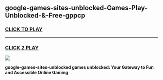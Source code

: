 
## google-games-sites-unblocked-Games-Play-Unblocked-&-Free-gppcp
<h3>
<a href="https://premium76.site?title=google-games-sites-unblocked&ref=24A">CLICK TO PLAY</a></h3>
<hr>

<h3>
<a href="https://premium76.site?title=google-games-sites-unblocked&ref=24A">CLICK 2 PLAY</a>
  
</h3>

<a href="https://premium76.site?title=google-games-sites-unblocked&ref=24A"><img src="https://clearcache.store/games.png"></a>


**google-games-sites-unblocked games unblocked: Your Gateway to Fun and Accessible Online Gaming**
